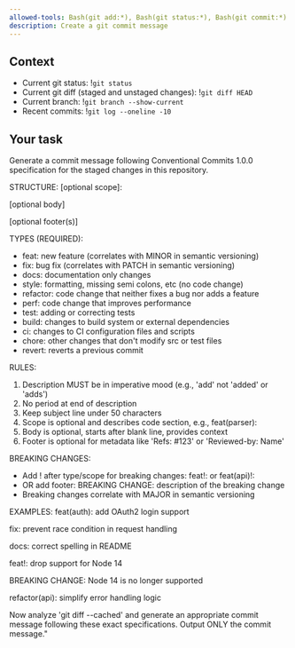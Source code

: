 ```yaml
---
allowed-tools: Bash(git add:*), Bash(git status:*), Bash(git commit:*)
description: Create a git commit message
---
```


## Context

- Current git status: !`git status`
- Current git diff (staged and unstaged changes): !`git diff HEAD`
- Current branch: !`git branch --show-current`
- Recent commits: !`git log --oneline -10`

## Your task
Generate a commit message following Conventional Commits 1.0.0 specification for the staged changes in this repository. 

STRUCTURE:
<type>[optional scope]: <description>

[optional body]

[optional footer(s)]

TYPES (REQUIRED):
- feat: new feature (correlates with MINOR in semantic versioning)
- fix: bug fix (correlates with PATCH in semantic versioning)
- docs: documentation only changes
- style: formatting, missing semi colons, etc (no code change)
- refactor: code change that neither fixes a bug nor adds a feature
- perf: code change that improves performance
- test: adding or correcting tests
- build: changes to build system or external dependencies
- ci: changes to CI configuration files and scripts
- chore: other changes that don't modify src or test files
- revert: reverts a previous commit

RULES:
1. Description MUST be in imperative mood (e.g., 'add' not 'added' or 'adds')
2. No period at end of description
3. Keep subject line under 50 characters
4. Scope is optional and describes code section, e.g., feat(parser):
5. Body is optional, starts after blank line, provides context
6. Footer is optional for metadata like 'Refs: #123' or 'Reviewed-by: Name'

BREAKING CHANGES:
- Add ! after type/scope for breaking changes: feat!: or feat(api)!:
- OR add footer: BREAKING CHANGE: description of the breaking change
- Breaking changes correlate with MAJOR in semantic versioning

EXAMPLES:
feat(auth): add OAuth2 login support

fix: prevent race condition in request handling

docs: correct spelling in README

feat!: drop support for Node 14

BREAKING CHANGE: Node 14 is no longer supported

refactor(api): simplify error handling logic

Now analyze 'git diff --cached' and generate an appropriate commit message following these exact specifications. Output ONLY the commit message."